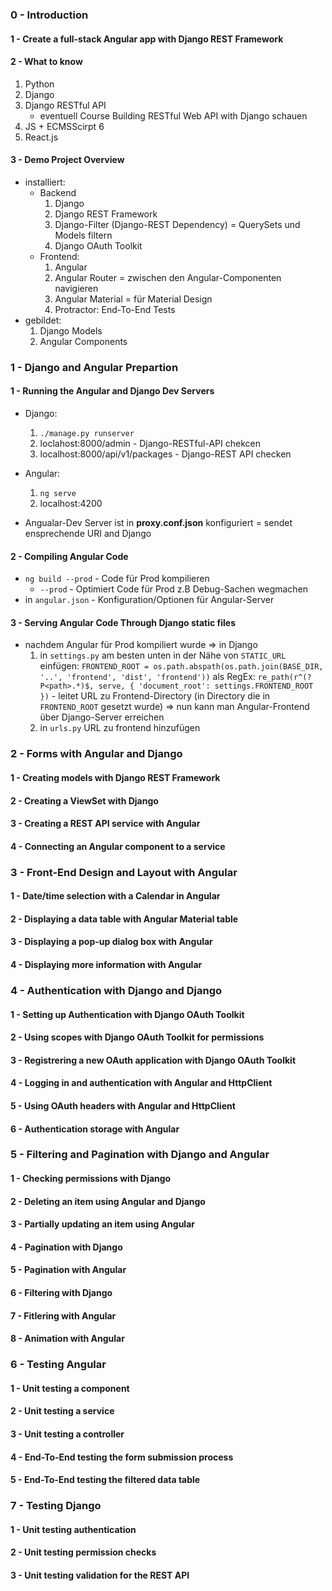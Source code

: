 ### 0 - Introduction
#### 1 - Create a full-stack Angular app with Django REST Framework
#### 2 - What to know
1. Python
2. Django
3. Django RESTful API
    + eventuell Course Building RESTful Web API with Django schauen
4. JS + ECMSScirpt 6
5. React.js 
#### 3 - Demo Project Overview
+ installiert:
    * Backend 
        1. Django
        2. Django REST Framework
        3. Django-Filter (Django-REST Dependency) = QuerySets und Models filtern
        4. Django OAuth Toolkit
    + Frontend:
        1. Angular
        2. Angular Router = zwischen den Angular-Componenten navigieren
        3. Angular Material = für Material Design
        4. Protractor: End-To-End Tests
+ gebildet:
    1. Django Models
    2. Angular Components

### 1 - Django and Angular Prepartion
#### 1 - Running the Angular and Django Dev Servers
+ Django:
    1. `./manage.py runserver` 
    2. loclahost:8000/admin - Django-RESTful-API chekcen
    3. localhost:8000/api/v1/packages - Django-REST API checken

+ Angular:
    1. `ng serve` 
    2. localhost:4200

* Angualar-Dev Server ist in **proxy.conf.json** konfiguriert = sendet ensprechende URI and Django
#### 2 - Compiling Angular Code
* `ng build --prod` - Code für Prod kompilieren
    - `--prod` - Optimiert Code für Prod z.B Debug-Sachen wegmachen
* in `angular.json` - Konfiguration/Optionen für Angular-Server
#### 3 - Serving Angular Code Through Django static files
* nachdem Angular für Prod kompiliert wurde => in Django 
    1. in `settings.py` am besten unten in der Nähe von `STATIC_URL` einfügen: `FRONTEND_ROOT = os.path.abspath(os.path.join(BASE_DIR, '..', 'frontend', 'dist', 'frontend'))` als RegEx: `re_path(r^(?P<path>.*)$, serve, { 'document_root': settings.FRONTEND_ROOT })` - leitet URL zu Frontend-Directory (in Directory die in `FRONTEND_ROOT` gesetzt wurde) => nun kann man Angular-Frontend über Django-Server erreichen
    2. in `urls.py` URL zu frontend hinzufügen
### 2 - Forms with Angular and Django
#### 1 - Creating models with Django REST Framework
#### 2 - Creating a ViewSet with Django
#### 3 - Creating a REST API service with Angular
#### 4 - Connecting an Angular component to a service

### 3 - Front-End Design and Layout with Angular
#### 1 - Date/time selection with a Calendar in Angular
#### 2 - Displaying a data table with Angular Material table
#### 3 - Displaying a pop-up dialog box with Angular
#### 4 - Displaying more information with Angular

### 4 - Authentication with Django and Django
#### 1 - Setting up Authentication with Django OAuth Toolkit
#### 2 - Using scopes with Django OAuth Toolkit for permissions
#### 3 - Registrering a new OAuth application with Django OAuth Toolkit
#### 4 - Logging in and authentication with Angular and HttpClient
#### 5 - Using OAuth headers with Angular and HttpClient
#### 6 - Authentication storage with Angular

### 5 - Filtering and Pagination with Django and Angular
#### 1 - Checking permissions with Django
#### 2 - Deleting an item using Angular and Django
#### 3 - Partially updating an item using Angular
#### 4 - Pagination with Django
#### 5 - Pagination with Angular
#### 6 - Filtering with Django
#### 7 - Fitlering with Angular
#### 8 - Animation with Angular

### 6 - Testing Angular
#### 1 - Unit testing a component
#### 2 - Unit testing a service
#### 3 - Unit testing a controller
#### 4 - End-To-End testing the form submission process
#### 5 - End-To-End testing the filtered data table

### 7 - Testing Django
#### 1 - Unit testing authentication
#### 2 - Unit testing permission checks
#### 3 - Unit testing validation for the REST API